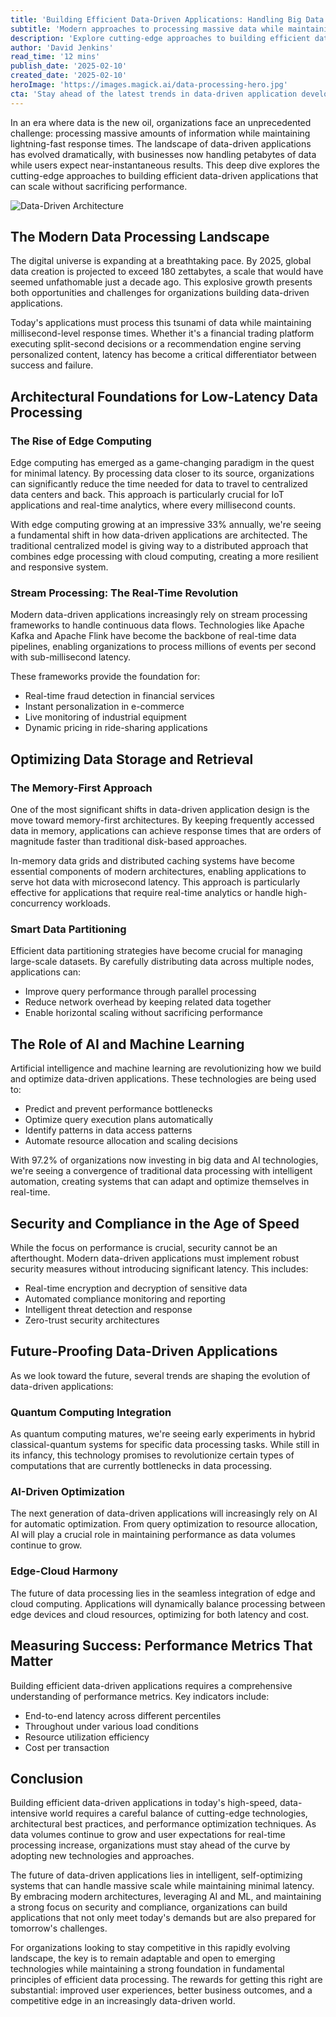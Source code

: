 ```yaml
---
title: 'Building Efficient Data-Driven Applications: Handling Big Data with Minimal Latency'
subtitle: 'Modern approaches to processing massive data while maintaining speed'
description: 'Explore cutting-edge approaches to building efficient data-driven applications that can handle massive amounts of data while maintaining minimal latency. Learn about edge computing, stream processing, and AI-driven optimization techniques that are revolutionizing how we process and analyze big data.'
author: 'David Jenkins'
read_time: '12 mins'
publish_date: '2025-02-10'
created_date: '2025-02-10'
heroImage: 'https://images.magick.ai/data-processing-hero.jpg'
cta: 'Stay ahead of the latest trends in data-driven application development by following us on LinkedIn. Join our community of tech innovators and industry experts shaping the future of big data processing.'
---
```


In an era where data is the new oil, organizations face an unprecedented challenge: processing massive amounts of information while maintaining lightning-fast response times. The landscape of data-driven applications has evolved dramatically, with businesses now handling petabytes of data while users expect near-instantaneous results. This deep dive explores the cutting-edge approaches to building efficient data-driven applications that can scale without sacrificing performance.

![Data-Driven Architecture](https://i.magick.ai/PIXE/1739180979004_magick_img.webp)

## The Modern Data Processing Landscape

The digital universe is expanding at a breathtaking pace. By 2025, global data creation is projected to exceed 180 zettabytes, a scale that would have seemed unfathomable just a decade ago. This explosive growth presents both opportunities and challenges for organizations building data-driven applications.

Today's applications must process this tsunami of data while maintaining millisecond-level response times. Whether it's a financial trading platform executing split-second decisions or a recommendation engine serving personalized content, latency has become a critical differentiator between success and failure.

## Architectural Foundations for Low-Latency Data Processing

### The Rise of Edge Computing

Edge computing has emerged as a game-changing paradigm in the quest for minimal latency. By processing data closer to its source, organizations can significantly reduce the time needed for data to travel to centralized data centers and back. This approach is particularly crucial for IoT applications and real-time analytics, where every millisecond counts.

With edge computing growing at an impressive 33% annually, we're seeing a fundamental shift in how data-driven applications are architected. The traditional centralized model is giving way to a distributed approach that combines edge processing with cloud computing, creating a more resilient and responsive system.

### Stream Processing: The Real-Time Revolution

Modern data-driven applications increasingly rely on stream processing frameworks to handle continuous data flows. Technologies like Apache Kafka and Apache Flink have become the backbone of real-time data pipelines, enabling organizations to process millions of events per second with sub-millisecond latency.

These frameworks provide the foundation for:

- Real-time fraud detection in financial services
- Instant personalization in e-commerce
- Live monitoring of industrial equipment
- Dynamic pricing in ride-sharing applications

## Optimizing Data Storage and Retrieval

### The Memory-First Approach

One of the most significant shifts in data-driven application design is the move toward memory-first architectures. By keeping frequently accessed data in memory, applications can achieve response times that are orders of magnitude faster than traditional disk-based approaches.

In-memory data grids and distributed caching systems have become essential components of modern architectures, enabling applications to serve hot data with microsecond latency. This approach is particularly effective for applications that require real-time analytics or handle high-concurrency workloads.

### Smart Data Partitioning

Efficient data partitioning strategies have become crucial for managing large-scale datasets. By carefully distributing data across multiple nodes, applications can:

- Improve query performance through parallel processing
- Reduce network overhead by keeping related data together
- Enable horizontal scaling without sacrificing performance

## The Role of AI and Machine Learning

Artificial intelligence and machine learning are revolutionizing how we build and optimize data-driven applications. These technologies are being used to:

- Predict and prevent performance bottlenecks
- Optimize query execution plans automatically
- Identify patterns in data access patterns
- Automate resource allocation and scaling decisions

With 97.2% of organizations now investing in big data and AI technologies, we're seeing a convergence of traditional data processing with intelligent automation, creating systems that can adapt and optimize themselves in real-time.

## Security and Compliance in the Age of Speed

While the focus on performance is crucial, security cannot be an afterthought. Modern data-driven applications must implement robust security measures without introducing significant latency. This includes:

- Real-time encryption and decryption of sensitive data
- Automated compliance monitoring and reporting
- Intelligent threat detection and response
- Zero-trust security architectures

## Future-Proofing Data-Driven Applications

As we look toward the future, several trends are shaping the evolution of data-driven applications:

### Quantum Computing Integration

As quantum computing matures, we're seeing early experiments in hybrid classical-quantum systems for specific data processing tasks. While still in its infancy, this technology promises to revolutionize certain types of computations that are currently bottlenecks in data processing.

### AI-Driven Optimization

The next generation of data-driven applications will increasingly rely on AI for automatic optimization. From query optimization to resource allocation, AI will play a crucial role in maintaining performance as data volumes continue to grow.

### Edge-Cloud Harmony

The future of data processing lies in the seamless integration of edge and cloud computing. Applications will dynamically balance processing between edge devices and cloud resources, optimizing for both latency and cost.

## Measuring Success: Performance Metrics That Matter

Building efficient data-driven applications requires a comprehensive understanding of performance metrics. Key indicators include:

- End-to-end latency across different percentiles
- Throughout under various load conditions
- Resource utilization efficiency
- Cost per transaction

## Conclusion

Building efficient data-driven applications in today's high-speed, data-intensive world requires a careful balance of cutting-edge technologies, architectural best practices, and performance optimization techniques. As data volumes continue to grow and user expectations for real-time processing increase, organizations must stay ahead of the curve by adopting new technologies and approaches.

The future of data-driven applications lies in intelligent, self-optimizing systems that can handle massive scale while maintaining minimal latency. By embracing modern architectures, leveraging AI and ML, and maintaining a strong focus on security and compliance, organizations can build applications that not only meet today's demands but are also prepared for tomorrow's challenges.

For organizations looking to stay competitive in this rapidly evolving landscape, the key is to remain adaptable and open to emerging technologies while maintaining a strong foundation in fundamental principles of efficient data processing. The rewards for getting this right are substantial: improved user experiences, better business outcomes, and a competitive edge in an increasingly data-driven world.